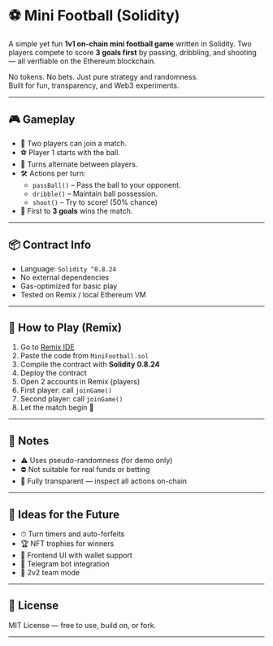 # ⚽ Mini Football (Solidity)

A simple yet fun **1v1 on-chain mini football game** written in Solidity. Two players compete to score **3 goals first** by passing, dribbling, and shooting — all verifiable on the Ethereum blockchain.

No tokens. No bets. Just pure strategy and randomness.  
Built for fun, transparency, and Web3 experiments.

---

## 🎮 Gameplay  

- 🧍 Two players can join a match.
- ⚽ Player 1 starts with the ball.  
- 🔁 Turns alternate between players.  
- 🛠️ Actions per turn:
  - `passBall()` – Pass the ball to your opponent.
  - `dribble()` – Maintain ball possession.  
  - `shoot()` – Try to score! (50% chance)  
- 🎯 First to **3 goals** wins the match.
 
---

## 📦 Contract Info

- Language: `Solidity ^0.8.24`
- No external dependencies
- Gas-optimized for basic play
- Tested on Remix / local Ethereum VM

---

## 🧪 How to Play (Remix)

1. Go to [Remix IDE](https://remix.ethereum.org/)
2. Paste the code from `MiniFootball.sol`
3. Compile the contract with **Solidity 0.8.24**
4. Deploy the contract
5. Open 2 accounts in Remix (players)
6. First player: call `joinGame()`
7. Second player: call `joinGame()`
8. Let the match begin 🎉

---

## 🔐 Notes

- ⚠️ Uses pseudo-randomness (for demo only)
- ⛔ Not suitable for real funds or betting
- 🧪 Fully transparent — inspect all actions on-chain

---

## 🚀 Ideas for the Future

- ⏱ Turn timers and auto-forfeits
- 🏆 NFT trophies for winners
- 🎨 Frontend UI with wallet support
- 🤖 Telegram bot integration
- 🤝 2v2 team mode

---

## 📄 License

MIT License — free to use, build on, or fork.

---

